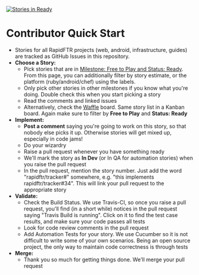 [![Stories in Ready](https://badge.waffle.io/rapidftr/tracker.png?label=ready&title=Ready)](https://waffle.io/rapidftr/tracker)
# Contributor Quick Start

* Stories for all RapidFTR projects (web, android, infrastructure, guides) are tracked as GitHub Issues in this repository.
* **Choose a Story:**
  * Pick stories that are in  [Milestone: Free to Play and Status: Ready](https://github.com/rapidftr/tracker/issues?labels=Status%3A+2.+Ready&milestone=6&page=1&state=open). From this page, you can additionally filter by story estimate, or the platform (ruby/android/chef) using the labels.
  * Only pick other stories in other milestones if you know what you're doing. Double check this when you start picking a story
  * Read the comments and linked issues
  * Alternatively, check the [Waffle](https://waffle.io/rapidftr/tracker) board. Same story list in a Kanban board. Again make sure to filter by **Free to Play** and **Status: Ready**
* **Implement:**
  * **Post a comment** saying you're going to work on this story, so that nobody else picks it up. Otherwise stories will get mixed up, especially in code jams!
  * Do your wizardry
  * Raise a pull request whenever you have something ready
  * We'll mark the story as **In Dev** (or In QA for automation stories) when you raise the pull request
  * In the pull request, mention the story number. Just add the word "rapidftr/tracker#<story-no>" somewhere, e.g. "this implements rapidftr/tracker#34". This will link your pull request to the appropriate story
* **Validate:**
  * Check the Build Status. We use Travis-CI, so once you raise a pull request, you'll find (in a short while) notices in the pull request saying "Travis Build is running". Click on it to find the test case results, and make sure your code passes all tests
  * Look for code review comments in the pull request
  * Add Automation Tests for your story. We use Cucumber so it is not difficult to write some of your own scenarios. Being an open source project, the only way to maintain code correctness is through tests
* **Merge:**
  * Thank you so much for getting things done. We'll merge your pull request
